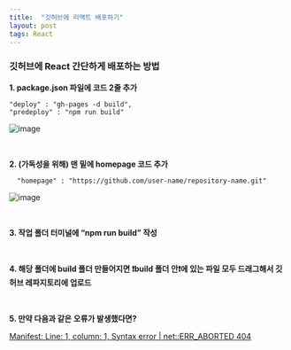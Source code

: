 ```yaml
---
title:  "깃허브에 리액트 배포하기"
layout: post
tags: React
---
```


### 깃허브에 React 간단하게 배포하는 방법

<p><strong> 1. package.json 파일에 코드 2줄 추가 </strong></p>

````
"deploy" : "gh-pages -d build",
"predeploy" : "npm run build"
````

  
![image](https://user-images.githubusercontent.com/108778921/189518749-9bc4d2c8-2f86-4960-b84c-44244ad65eaa.png)

<div></div>
<p></p>
<p></p>

<br>  

<p><strong> 2. (가독성을 위해) 맨 밑에 homepage 코드 추가 </strong></p>

````
  "homepage" : "https://github.com/user-name/repository-name.git"
````

![image](https://user-images.githubusercontent.com/108778921/189518734-85b5215a-2fb3-4d57-be13-13275a672db2.png)

<br>

<p><strong> 3. 작업 폴더 터미널에 “npm run build” 작성 </strong></p>
<br>

<p><strong> 4. 해당 폴더에 build 폴더 만들어지면 ❗build 폴더 안❗에 있는 파일 모두 드래그해서 깃허브 레파지토리에 업로드 </strong></p>
<br>

<p><strong> 5. 만약 다음과 같은 오류가 발생했다면? </strong></p>
<a href="https://feb-dain.github.io/error-about-react-01/">Manifest: Line: 1, column: 1, Syntax error | net::ERR_ABORTED 404</a>

